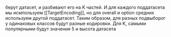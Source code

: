 берут датасет, и разбивают его на K частей.
И для каждого поддатасета мы исмпользуем
[[TargetEncoding]], но для overall и option средних используем другой поддатасет.
Таким образом, для разных подвыборог у одинаковых классов будут разные кодировки.
Для K, самыми популярными будут значения 5 и высота датасета
